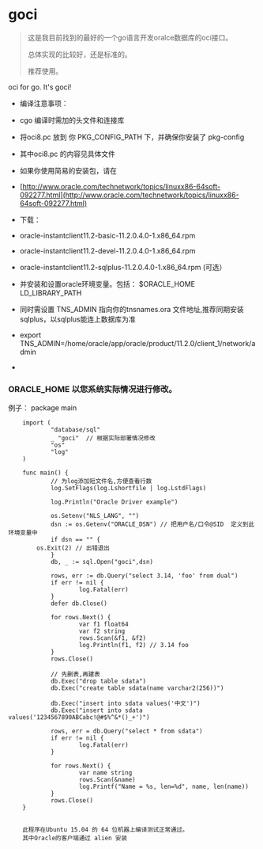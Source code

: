 goci
====
> 这是我目前找到的最好的一个go语言开发oralce数据库的oci接口。
>
> 总体实现的比较好，还是标准的。
>
> 推荐使用。

oci for go. It's goci!

* 编译注意事项：
* cgo 编译时需加的头文件和连接库
* 将oci8.pc 放到 你 PKG_CONFIG_PATH 下，并确保你安装了 pkg-config
* 其中oci8.pc 的内容见具体文件
 

* 如果你使用简易的安装包，请在
* [http://www.oracle.com/technetwork/topics/linuxx86-64soft-092277.html](http://www.oracle.com/technetwork/topics/linuxx86-64soft-092277.html)
* 下载：
* oracle-instantclient11.2-basic-11.2.0.4.0-1.x86_64.rpm
* oracle-instantclient11.2-devel-11.2.0.4.0-1.x86_64.rpm 
* oracle-instantclient11.2-sqlplus-11.2.0.4.0-1.x86_64.rpm (可选） 

* 并安装和设置oracle环境变量。包括： $ORACLE_HOME LD_LIBRARY_PATH 
* 同时需设置 TNS_ADMIN 指向你的tnsnames.ora 文件地址,推荐同期安装sqlplus，以sqlplus能连上数据库为准
* export  TNS_ADMIN=/home/oracle/app/oracle/product/11.2.0/client_1/network/admin
* 
### ORACLE_HOME 以您系统实际情况进行修改。

例子：
        package main

        import (
                "database/sql"
                _ "goci"  // 根据实际部署情况修改
                "os"
                "log"
        )

        func main() {
                // 为log添加短文件名,方便查看行数
                log.SetFlags(log.Lshortfile | log.LstdFlags)

                log.Println("Oracle Driver example")

                os.Setenv("NLS_LANG", "")
                dsn := os.Getenv("ORACLE_DSN") // 把用户名/口令@SID  定义到此环境变量中
                if dsn == "" {
          	os.Exit(2) // 出错退出
                }
                db, _ := sql.Open("goci",dsn)

                rows, err := db.Query("select 3.14, 'foo' from dual")
                if err != nil {
                        log.Fatal(err)
                }
                defer db.Close()

                for rows.Next() {
                        var f1 float64
                        var f2 string
                        rows.Scan(&f1, &f2)
                        log.Println(f1, f2) // 3.14 foo
                }
                rows.Close()

                // 先删表,再建表
                db.Exec("drop table sdata")
                db.Exec("create table sdata(name varchar2(256))")

                db.Exec("insert into sdata values('中文')")
                db.Exec("insert into sdata values('1234567890ABCabc!@#$%^&*()_+')")

                rows, err = db.Query("select * from sdata")
                if err != nil {
                        log.Fatal(err)
                }

                for rows.Next() {
                        var name string
                        rows.Scan(&name)
                        log.Printf("Name = %s, len=%d", name, len(name))
                }
                rows.Close()
        }


        此程序在Ubuntu 15.04 的 64 位机器上编译测试正常通过。
        其中Oracle的客户端通过 alien 安装
